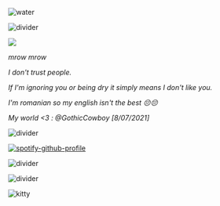 ![water](https://files.catbox.moe/xfrck3.gif)

![divider](https://files.catbox.moe/gno7ao.png)

![](https://komarev.com/ghpvc/?username=stipsl&color=09d5f6&abbreviated=true)

*mrow mrow*

*I don't trust people.*

*If I'm ignoring you or being dry it simply means I don't like you.*

*I'm romanian so my english isn't the best 😔😔*

*My world <3 : @GothicCowboy [8/07/2021]*

![divider](https://files.catbox.moe/gno7ao.png)

[![spotify-github-profile](https://spotify-github-profile.kittinanx.com/api/view?uid=31otxkxdca6plbwxg3w3sz7cxycy&cover_image=true&theme=novatorem&show_offline=true&background_color=121212&interchange=false&bar_color=53b14f&bar_color_cover=false)](https://spotify-github-profile.kittinanx.com/api/view?uid=31otxkxdca6plbwxg3w3sz7cxycy&redirect=true)

![divider](https://files.catbox.moe/gno7ao.png)


![divider](https://files.catbox.moe/gno7ao.png)

![kitty](https://files.catbox.moe/xjfgt5.gif)

